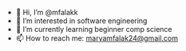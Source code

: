 - 👋 Hi, I’m @mfalakk
- 👀 I’m interested in software engineering 
- 🌱 I’m currently learning beginner comp science 
- 📫 How to reach me: maryamfalak24@gmail.com

